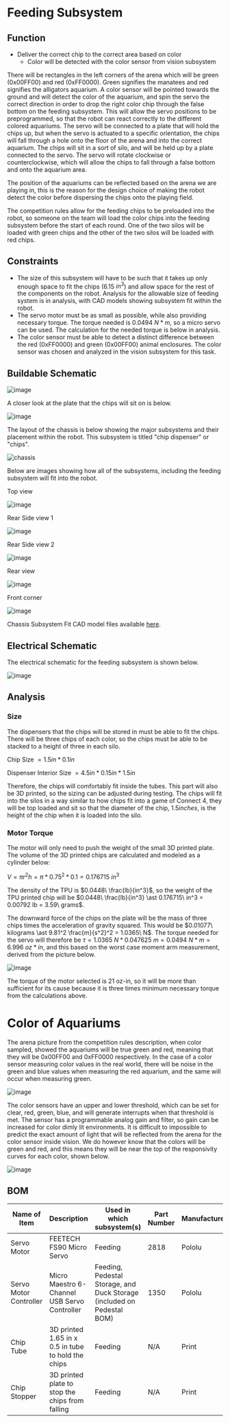 # Feeding Subsystem

## Function

- Deliver the correct chip to the correct area based on color
  - Color will be detected with the color sensor from vision subsystem

There will be rectangles in the left corners of the arena which will be green (0x00FF00) and red (0xFF0000). Green signifies the manatees and red signifies the alligators aquarium. A color sensor will be pointed towards the ground and will detect the color of the aquarium, and spin the servo the correct direction in order to drop the right color chip through the false bottom on the feeding subsystem. This will allow the servo positions to be preprogrammed, so that the robot can react correctly to the different colored aquariums. The servo will be connected to a plate that will hold the chips up, but when the servo is actuated to a specific orientation, the chips will fall through a hole onto the floor of the arena and into the correct aquarium. The chips will sit in a sort of silo, and will be held up by a plate connected to the servo. The servo will rotate clockwise or counterclockwise, which will allow the chips to fall through a false bottom and onto the aquarium area. 

The position of the aquariums can be reflected based on the arena we are playing in, this is the reason for the design choice of making the robot detect the color before dispersing the chips onto the playing field. 

The competition rules allow for the feeding chips to be preloaded into the robot, so someone on the team will load the color chips into the feeding subsystem before the start of each round. One of the two silos will be loaded with green chips and the other of the two silos will be loaded with red chips. 

## Constraints

- The size of this subsystem will have to be such that it takes up only enough space to fit the chips (6.15 $in^3$) and allow space for the rest of the components on the robot. Analysis for the allowable size of feeding system is in analysis, with CAD models showing subsystem fit within the robot. 
- The servo motor must be as small as possible, while also providing necessary torque. The torque needed is 0.0494 $N \ast m$, so a micro servo can be used. The calculation for the needed torque is below in analysis.
- The color sensor must be able to detect a distinct difference between the red (0xFF0000) and green (0x00FF00) animal enclosures. The color sensor was chosen and analyzed in the vision subsystem for this task. 

## Buildable Schematic

![image](https://user-images.githubusercontent.com/112424739/215866478-37b8d6f1-c0f0-4542-9adf-73eb05a63cd0.png)

A closer look at the plate that the chips will sit on is below.

![image](https://user-images.githubusercontent.com/112424739/215889365-92003613-8937-4743-aeb3-278711afe4fa.png)

The layout of the chassis is below showing the major subsystems and their placement within the robot. This subsystem is titled "chip dispenser" or "chips". 

![chassis](https://user-images.githubusercontent.com/112424739/216873478-79e741be-d40a-422f-9905-b26dc7f066d7.png)

Below are images showing how all of the subsystems, including the feeding subsystem will fit into the robot.

Top view

![image](https://user-images.githubusercontent.com/30758520/217405647-4aef4118-8f63-4c85-bbfe-5125365fd0a0.png)

Rear Side view 1

![image](https://user-images.githubusercontent.com/30758520/217406171-b0454923-5b69-47fe-aef1-dd19d3acfe9c.png)

Rear Side view 2

![image](https://user-images.githubusercontent.com/30758520/217406076-af1fa457-ba10-4bc0-bd10-c326b97fa633.png)

Rear view

![image](https://user-images.githubusercontent.com/30758520/217406232-0fdc2a19-cdb0-42c5-bda1-3b213afa7b6e.png)

Front corner

![image](https://user-images.githubusercontent.com/30758520/217406258-9ac6acc2-2f57-4e2d-a900-f2ad3f18a0f0.png)

Chassis Subsystem Fit CAD model files available [here](https://github.com/nathan-gardner/CapstoneRepo/tree/main/Documentation/3D%20Models/Chassis/Chassis_Fit).

## Electrical Schematic

The electrical schematic for the feeding subsystem is shown below. 

![image](https://user-images.githubusercontent.com/112424739/218158290-946fe6fc-cd54-4bf9-94a0-50b784b2db8b.png)

## Analysis

### Size

The dispensers that the chips will be stored in must be able to fit the chips. There will be three chips of each color, so the chips must be able to be stacked to a height of three in each silo. 

Chip Size $= 1.5 in \ast 0.1 in$

Dispenser Interior Size $= 4.5 in \ast 0.15 in \ast 1.5 in$

Therefore, the chips will comfortably fit inside the tubes. This part will also be 3D printed, so the sizing can be adjusted during testing. The chips will fit into the silos in a way similar to how chips fit into a game of Connect 4, they will be top loaded and sit so that the diameter of the chip, $1.5 inches$, is the height of the chip when it is loaded into the silo. 

### Motor Torque

The motor will only need to push the weight of the small 3D printed plate. The volume of the 3D printed chips are calculated and modeled as a cylinder below:

$V = \pi r^2 h = \pi \ast 0.75^2 \ast 0.1 = 0.176715\ in^3$

The density of the TPU is $0.0448\ \frac{lb}{in^3}$, so the weight of the TPU printed chip will be $0.0448\ \frac{lb}{in^3} \ast 0.176715\ in^3 = 0.00792 lb = 3.59\ grams$. 

The downward force of the chips on the plate will be the mass of three chips times the acceleration of gravity squared. This would be $0.01077\ kilograms \ast 9.81^2 \frac{m}{s^2}^2 = 1.0365\ N$. The torque needed for the servo will therefore be $\tau = 1.0365\ N \ast 0.047625\ m = 0.0494\ N \ast m = 6.996\ oz \ast in$, and this based on the worst case moment arm measurement, derived from the picture below.

![image](https://user-images.githubusercontent.com/30758520/216861296-9122d564-b9b9-44e5-833d-dd81255a06ec.png)

The torque of the motor selected is 21 oz-in, so it will be more than sufficient for its cause because it is three times minimum necessary torque from the calculations above. 

# Color of Aquariums

The arena picture from the competition rules description, when color sampled, showed the aquariums will be true green and red, meaning that they will be 0x00FF00 and 0xFF0000 respectively. In the case of a color sensor measuring color values in the real world, there will be noise in the green and blue values when measuring the red aquarium, and the same will occur when measuring green. 

![image](https://user-images.githubusercontent.com/30758520/218523472-e4533f3a-220d-4b5f-b10d-ab1f35160cf4.png)

The color sensors have an upper and lower threshold, which can be set for clear, red, green, blue, and will generate interrupts when that threshold is met. The sensor has a programmable analog gain and filter, so gain can be increased for color dimly lit environments. It is difficult to impossible to predict the exact amount of light that will be reflected from the arena for the color sensor inside vision. We do however know that the colors will be green and red, and this means they will be near the top of the responsivity curves for each color, shown below. 

![image](https://user-images.githubusercontent.com/30758520/218214807-59ad3827-e0c5-40d2-95bf-e212b0e115c6.png)

## BOM
| Name of Item           | Description                                        | Used in which subsystem(s)                                        | Part Number | Manufacturer | Quantity | Price | Total |
|------------------------|----------------------------------------------------|-------------------------------------------------------------------|-------------|--------------|----------|-------|-------|
| Servo Motor            | FEETECH FS90 Micro Servo                    | Feeding                                                           |2818     | Pololu       | 1        | 5.25 | 5.25 |
| Servo Motor Controller | Micro Maestro 6-Channel USB Servo Controller       | Feeding, Pedestal Storage, and Duck Storage (included on Pedestal BOM) | 1350        | Pololu       | 1        | 0     | 0     |
| Chip Tube              | 3D printed 1.65 in x 0.5 in tube to hold the chips | Feeding                                                           | N/A         | Print        | 1        | 0     | 0     |
| Chip Stopper           | 3D printed plate to stop the chips from falling    | Feeding                                                           | N/A         | Print        | 1        | 0     | 0     |


